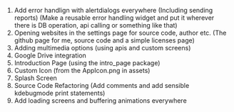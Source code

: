 1. Add error handlign with alertdialogs everywhere (Including sending reports) (Make a reusable error handling widget and put it wherever there is DB operation, api calling or something like that)
2. Opening websites in the settings page for source code, author etc. (The github page for me, source code and a simple licenses page)
3. Adding multimedia options (using apis and custom screens)
4. Google Drive integration
5. Introduction Page (using the intro_page package)
6. Custom Icon (from the AppIcon.png in assets)
7. Splash Screen 
8. Source Code Refactoring (Add comments and add sensible kdebugmode print statements)
9. Add loading screens and buffering animations everywhere
